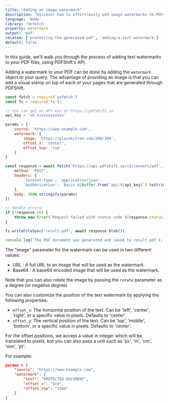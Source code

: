 ```yaml
---
title: "Adding an image watermark"
description: "Discover how to effortlessly add image watermarks to PDFs using Node and the Unfetch library. Our guide shows you how to add images on top of your PDF to protect your document easily. This is easily done with a simple request to PDFShift's API."
language: 'Node'
library: 'Unfetch'
property: watermark
output: 'pdf'
related: ['protecting-the-generated-pdf', 'adding-a-text-watermark']
default: false
---
```


In this guide, we'll walk you through the process of adding text watermarks to your PDF files, using PDFShift's API.

Adding a watermark to your PDF can be done by adding the `watermark` object to your query.
The advantage of providing an image is that you can add a visual stamp on top of each of your pages that are generated through PDFShift.

```javascript
const fetch = require('unfetch')
const fs = require('fs');

// You can get an API key at https://pdfshift.io
api_key = 'sk_xxxxxxxxxxxx'

params = {
    source: 'https://www.example.com',
    watermark: {
        image: 'https://placekitten.com/200/300',
        offset_x: 'center',
        offset_top: 'top'
    }
}

const response = await fetch('https://api.pdfshift.io/v3/convert/pdf', {
    method: 'POST',
    headers: {
        'Content-Type': 'application/json',
        'Authorization': `Basic ${Buffer.from(`api:${api_key}`).toString('base64')}`
    },
    body: JSON.stringify(params)
})

// Handle errors:
if (!response.ok) {
    throw new Error(`Request failed with status code ${response.status}: ${response.data}`);
}

fs.writeFileSync('result.pdf', await response.blob());

console.log('The PDF document was generated and saved to result.pdf');
```

The "image" parameter for the watermark can be used in two different values:

 * URL : A full URL to an image that will be used as the watermark.
 * Base64 : A base64 encoded image that will be used as the watermark.

Note that you can also rotate the image by passing the `rotate` parameter as a degree (or negative degree)

You can also customize the position of the text watermark by applying the following properties:

 * `offset_x`: The horizontal position of the text. Can be 'left', 'center', 'right', or a specific value in pixels. Defaults to 'center'.
 * `offset_y`: The vertical position of the text. Can be 'top', 'middle', 'bottom', or a specific value in pixels. Defaults to 'center'.

For the offset positions, we accept a value in integer which will be translated to pixels, but you can also pass a unit such as 'px', 'in', 'cm', 'mm', 'pt'.

For example:

```json
params = {
    "source": "https://www.example.com",
    "watermark": {
        "text": "PROTECTED DOCUMENT",
        "offset_x": "5cm",
        "offset_top": "15mm"
    }
}
```
